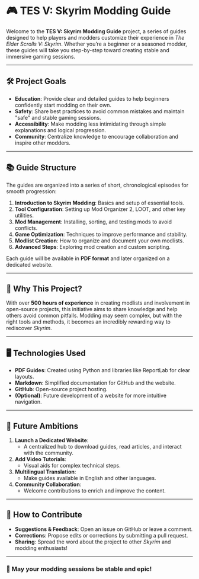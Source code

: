 # 🎮 TES V: Skyrim Modding Guide

Welcome to the **TES V: Skyrim Modding Guide** project, a series of guides designed to help players and modders customize their experience in *The Elder Scrolls V: Skyrim*. Whether you’re a beginner or a seasoned modder, these guides will take you step-by-step toward creating stable and immersive gaming sessions.

---

## 🛠️ **Project Goals**

- **Education**: Provide clear and detailed guides to help beginners confidently start modding on their own.
- **Safety**: Share best practices to avoid common mistakes and maintain "safe" and stable gaming sessions.
- **Accessibility**: Make modding less intimidating through simple explanations and logical progression.
- **Community**: Centralize knowledge to encourage collaboration and inspire other modders.

---

## 📚 **Guide Structure**

The guides are organized into a series of short, chronological episodes for smooth progression:

1. **Introduction to Skyrim Modding**: Basics and setup of essential tools.
2. **Tool Configuration**: Setting up Mod Organizer 2, LOOT, and other key utilities.
3. **Mod Management**: Installing, sorting, and testing mods to avoid conflicts.
4. **Game Optimization**: Techniques to improve performance and stability.
5. **Modlist Creation**: How to organize and document your own modlists.
6. **Advanced Steps**: Exploring mod creation and custom scripting.

Each guide will be available in **PDF format** and later organized on a dedicated website.

---

## 🌟 **Why This Project?**

With over **500 hours of experience** in creating modlists and involvement in open-source projects, this initiative aims to share knowledge and help others avoid common pitfalls. Modding may seem complex, but with the right tools and methods, it becomes an incredibly rewarding way to rediscover *Skyrim*.

---

## 🖥️ **Technologies Used**

- **PDF Guides**: Created using Python and libraries like ReportLab for clear layouts.
- **Markdown**: Simplified documentation for GitHub and the website.
- **GitHub**: Open-source project hosting.
- **(Optional)**: Future development of a website for more intuitive navigation.

---

## 🚀 **Future Ambitions**

1. **Launch a Dedicated Website**:
   - A centralized hub to download guides, read articles, and interact with the community.
2. **Add Video Tutorials**:
   - Visual aids for complex technical steps.
3. **Multilingual Translation**:
   - Make guides available in English and other languages.
4. **Community Collaboration**:
   - Welcome contributions to enrich and improve the content.

---

## 📝 **How to Contribute**

- **Suggestions & Feedback**: Open an issue on GitHub or leave a comment.
- **Corrections**: Propose edits or corrections by submitting a pull request.
- **Sharing**: Spread the word about the project to other *Skyrim* and modding enthusiasts!

---

### 🎉 May your modding sessions be stable and epic!
